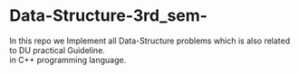 # Data-Structure-3rd_sem-
<p>In this repo we Implement all Data-Structure problems which is also related to <a>DU practical Guideline.<br>
  in C++ programming language. </p>
